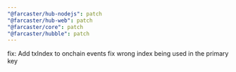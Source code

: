 ```yaml
---
"@farcaster/hub-nodejs": patch
"@farcaster/hub-web": patch
"@farcaster/core": patch
"@farcaster/hubble": patch
---
```


fix: Add txIndex to onchain events fix wrong index being used in the primary key
